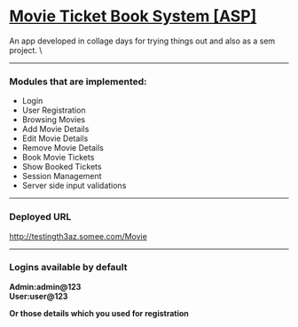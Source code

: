 # [Movie Ticket Book System [ASP]](http://testingth3az.somee.com/Movie)
An app developed in collage days for trying things out and also as a sem project. \

---

### Modules that are implemented:
 - Login
 - User Registration
 - Browsing Movies
 - Add Movie Details
 - Edit Movie Details
 - Remove Movie Details
 - Book Movie Tickets
 - Show Booked Tickets
 - Session Management
 - Server side input validations

---

### Deployed URL
http://testingth3az.somee.com/Movie

---

### Logins available by default
**Admin:admin@123** \
**User:user@123**

**Or those details which you used for registration**

